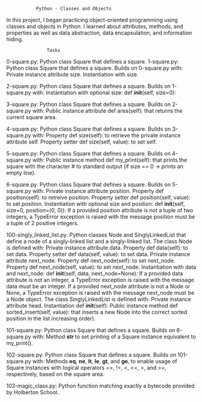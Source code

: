                Python - Classes and Objects
In this project, I began practicing object-oriented programming using classes and objects in Python. I learned about attributes, methods, and properties as well as data abstraction, data encapsulation, and information hiding.

                   Tasks
0-square.py: Python class Square that defines a square.
1-square.py: Python class Square that defines a square. Builds on 0-square.py with:
Private instance attribute size.
Instantiation with size.

2-square.py: Python class Square that defines a square. Builds on 1-square.py with:
Instantiation with optional size: def __init__(self, size=0):

3-square.py: Python class Square that defines a square. Builds on 2-square.py with:
Public instance attribute def area(self): that returns the current square area.

4-square.py: Python class Square that defines a square. Builds on 3-square.py with:
Property def size(self): to retrieve the private instance attribute self.
Property setter def size(self, value): to set self.

5-square.py: Python class Square that defines a square. Builds on 4-square.py with:
Public instance method def my_print(self): that prints the square with the character # to standard output (if size == 0 -> prints an empty line).

6-square.py: Python class Square that defines a square. Builds on 5-square.py with:
Private instance attribute position.
Property def position(self): to retreive position.
Property setter def position(self, value): to set position.
Instantiation with optional size and position: def __init__(self, size=0, position=(0, 0)):
If a provided position attribute is not a tuple of two integers, a TypeError exception is raised with the message position must be a tuple of 2 positive integers.

100-singly_linked_list.py: Python classes Node and SinglyLinkedList that define a node of a singly-linked list and a singly-linked list. The class Node is defined with:
Private instance attribute data.
Property def data(self): to set data.
Property setter def data(self, value): to set data.
Private instance attribute next_node.
Property def next_node(self): to set next_node.
Property def next_node(self, value): to set next_node.
Instantiation with data and next_node: def __init__(self, data, next_node=None):
If a provided data attribute is not an integer, a TypeError exception is raised with the message data must be an integer.
If a provided next_node attribute is not a Node or None, a TypeError exception is raised with the message next_node must be a Node object.
The class SinglyLinkedList is defined with:
Private instance attribute head.
Instantiation def __init__(self):
Public instance method def sorted_insert(self, value): that inserts a new Node into the correct sorted position in the list increasing order).

101-square.py: Python class Square that defines a square. Builds on 6-square.py with:
Method __str__ to set printing of a Square instance equivalent to my_print().

102-square.py: Python class Square that defines a square. Builds on 101-square.py with:
Methods __eq__, __ne__, __lt__, __le__, __gt__, and __ge__, to enable usage of Square instances with logical operators ==, !=, <, <=, >, and >=, respectively, based on the square area.

103-magic_class.py: Python function matching exactly a bytecode provided by Holberton School.

